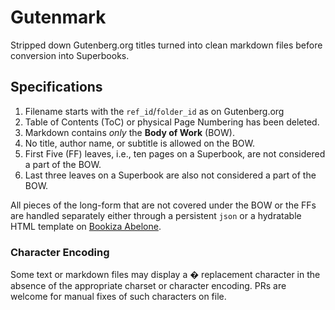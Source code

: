 # Gutenmark

Stripped down Gutenberg.org titles turned into clean markdown files before conversion into Superbooks. 

## Specifications

1. Filename starts with the `ref_id`/`folder_id` as on Gutenberg.org
2. Table of Contents (ToC) or physical Page Numbering has been deleted. 
3. Markdown contains _only_ the **Body of Work** (BOW).
4. No title, author name, or subtitle is allowed on the BOW.
5. First Five (FF) leaves, i.e., ten pages on a Superbook, are not considered a part of the BOW.
6. Last three leaves on a Superbook are also not considered a part of the BOW.

All pieces of the long-form that are not covered under the BOW or the FFs are handled separately either through a persistent `json` or a hydratable HTML template on [Bookiza Abelone](https://bookiza.io). 

### Character Encoding

Some text or markdown files may display a � replacement character in the absence of the appropriate charset or character encoding. PRs are welcome for manual fixes of such characters on file.
